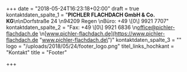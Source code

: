 +++
date = "2018-05-24T16:23:18+02:00"
draft = true
kontaktdaten_spalte_1 = "**PICHLER FLACHDACH GmbH & Co. KG**\n\nDorfstraße 24  \n94209 Regen  \nBüro: +49 \\[0\\] 9921 7707"
kontaktdaten_spalte_2 = "Fax: +49 \\[0\\] 9921 6836  \n[office@pichler-flachdach.de]()  \n[www.pichler-flachdach.de](https://www.pichler-flachdach.de \"www.pichler-flachdach.de\")"
kontaktdaten_spalte_3 = ""
logo = "/uploads/2018/05/24/footer_logo.png"
titel_links_hochkant = "Kontakt"
title = "Footer"

+++


